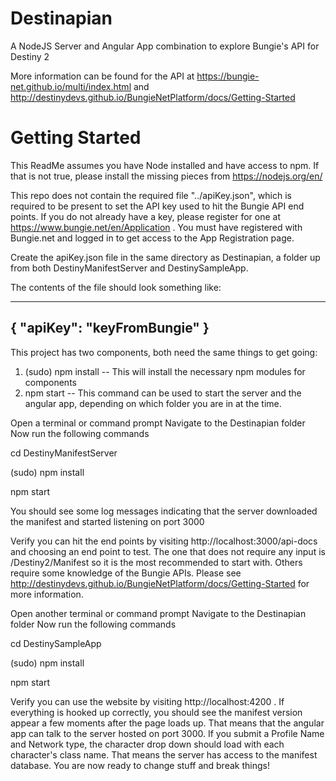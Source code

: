# Destinapian
A NodeJS Server and Angular App combination to explore Bungie's API for Destiny 2

More information can be found for the API at https://bungie-net.github.io/multi/index.html and http://destinydevs.github.io/BungieNetPlatform/docs/Getting-Started

# Getting Started
This ReadMe assumes you have Node installed and have access to npm.
If that is not true, please install the missing pieces from https://nodejs.org/en/

This repo does not contain the required file "../apiKey.json", which is required to be present to set the API key used to hit the Bungie API end points.  If you do not already have a key, please register for one at https://www.bungie.net/en/Application .  You must have registered with Bungie.net and logged in to get access to the App Registration page.

Create the apiKey.json file in the same directory as Destinapian, a folder up from both DestinyManifestServer and DestinySampleApp.

The contents of the file should look something like:

-------------------------------
{ 
	"apiKey": "keyFromBungie"
}
-------------------------------

This project has two components, both need the same things to get going:
1) (sudo) npm install -- This will install the necessary npm modules for components
2) npm start -- This command can be used to start the server and the angular app, depending on which folder you are in at the time.

Open a terminal or command prompt
Navigate to the Destinapian folder
Now run the following commands

cd DestinyManifestServer

(sudo) npm install

npm start

You should see some log messages indicating that the server downloaded the manifest and started listening on port 3000

Verify you can hit the end points by visiting http://localhost:3000/api-docs and choosing an end point to test.  The one that does not require any input is /Destiny2/Manifest so it is the most recommended to start with.  Others require some knowledge of the Bungie APIs.  Please see http://destinydevs.github.io/BungieNetPlatform/docs/Getting-Started for more information.


Open another terminal or command prompt
Navigate to the Destinapian folder
Now run the following commands

cd DestinySampleApp

(sudo) npm install

npm start

Verify you can use the website by visiting http://localhost:4200 .  If everything is hooked up correctly, you should see the manifest version appear a few moments after the page loads up.  That means that the angular app can talk to the server hosted on port 3000.  If you submit a Profile Name and Network type, the character drop down should load with each character's class name.  That means the server has access to the manifest database.  You are now ready to change stuff and break things!